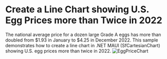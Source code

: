 # Create a Line Chart showing U.S. Egg Prices more than Twice in 2022
The national average price for a dozen large Grade A eggs has more than doubled from $1.93 in January to $4.25 in December 2022. This sample demonstrates how to create a line chart in .NET MAUI (SfCartesianChart) showing U.S. egg prices more than twice in 2022.
![EggPriceChart](<img width="468" alt="Picture3" src="https://github.com/SyncfusionExamples/Create-a-Line-Chart-showing-U.S.-Egg-Prices-more-than-Twice-in-2022/assets/105482474/4eaaa840-83ce-4b03-9ff1-b7c3fd2eb8e5">)


